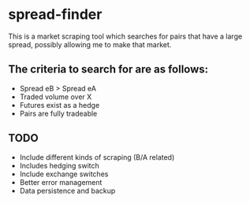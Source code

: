 # spread-finder

This is a market scraping tool which searches for pairs that have a large spread, 
possibly allowing me to make that market.

## The criteria to search for are as follows:

- Spread eB > Spread eA
- Traded volume over X
- Futures exist as a hedge
- Pairs are fully tradeable

## TODO

- Include different kinds of scraping (B/A related)
- Includes hedging switch
- Include exchange switches
- Better error management
- Data persistence and backup
